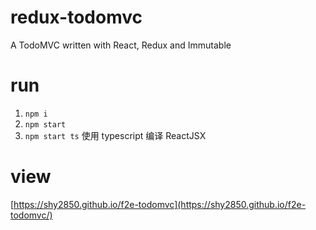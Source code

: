 # redux-todomvc
A TodoMVC written with React, Redux and Immutable

# run
1. `npm i`
2. `npm start`
3. `npm start ts` 使用 typescript 编译 ReactJSX

# view
[https://shy2850.github.io/f2e-todomvc](https://shy2850.github.io/f2e-todomvc/)